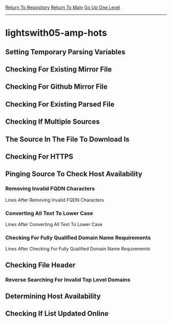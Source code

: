 [Return To Repository](https://github.com/DigitalWarrior/piholeparser/)
[Return To Main](https://github.com/DigitalWarrior/piholeparser/blob/master/RecentRunLogs/Mainlog.md)
[Go Up One Level](https://github.com/DigitalWarrior/piholeparser/blob/master/RecentRunLogs/TopLevelScripts/30-Processing-External-Blacklists.md)
____________________________________
# lightswith05-amp-hots
## Setting Temporary Parsing Variables
## Checking For Existing Mirror File
## Checking For Github Mirror File
## Checking For Existing Parsed File
## Checking If Multiple Sources
## The Source In The File To Download Is
## Checking For HTTPS
## Pinging Source To Check Host Availability
### Removing Invalid FQDN Characters
 Lines After Removing Invalid FQDN Characters
### Converting All Text To Lower Case
 Lines After Converting All Text To Lower Case
### Checking For Fully Qualified Domain Name Requirements
 Lines After Checking For Fully Qualified Domain Name Requirements
## Checking File Header
### Reverse Searching For Invalid Top Level Domains
## Determining Host Availability
## Checking If List Updated Online
